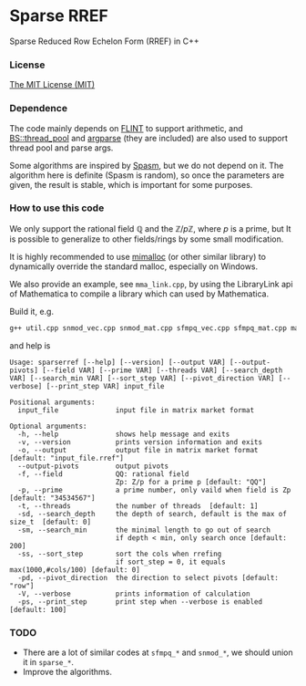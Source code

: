 # Sparse RREF
Sparse Reduced Row Echelon Form (RREF) in C++

### License

[The MIT License (MIT)](https://raw.githubusercontent.com/munuxi/sparse_mat/master/LICENSE)

### Dependence

The code mainly depends on [FLINT](https://flintlib.org/) to support arithmetic, and [BS::thread_pool](https://github.com/bshoshany/thread-pool) and [argparse](https://github.com/p-ranav/argparse) (they are included) are also used to support thread pool and parse args.

Some algorithms are inspired by [Spasm](https://github.com/cbouilla/spasm), but we do not depend on it. The algorithm here is definite (Spasm is random), so once the parameters are given, the result is stable, which is important for some purposes.

### How to use this code

We only support the rational field $\mathbb Q$ and the $\mathbb Z/p\mathbb Z$, where $p$ is a prime, but It is possible to generalize to other fields/rings by some small modification.

It is highly recommended to use [mimalloc](https://github.com/microsoft/mimalloc) (or other similar library) to dynamically override the standard malloc, especially on Windows.

We also provide an example, see `mma_link.cpp`, by using the LibraryLink api of Mathematica to compile a library which can used by Mathematica.

Build it, e.g.

```bash
g++ util.cpp snmod_vec.cpp snmod_mat.cpp sfmpq_vec.cpp sfmpq_mat.cpp main.cpp -o sparserref -O3 -std=c++17 -Iincludepath -Llibpath -lflint -lgmp
```

and help is 

```
Usage: sparserref [--help] [--version] [--output VAR] [--output-pivots] [--field VAR] [--prime VAR] [--threads VAR] [--search_depth VAR] [--search_min VAR] [--sort_step VAR] [--pivot_direction VAR] [--verbose] [--print_step VAR] input_file

Positional arguments:
  input_file              input file in matrix market format

Optional arguments:
  -h, --help              shows help message and exits
  -v, --version           prints version information and exits
  -o, --output            output file in matrix market format [default: "input_file.rref"]
  --output-pivots         output pivots
  -f, --field             QQ: rational field
                          Zp: Z/p for a prime p [default: "QQ"]
  -p, --prime             a prime number, only vaild when field is Zp  [default: "34534567"]
  -t, --threads           the number of threads  [default: 1]
  -sd, --search_depth     the depth of search, default is the max of size_t  [default: 0]
  -sm, --search_min       the minimal length to go out of search
                          if depth < min, only search once [default: 200]
  -ss, --sort_step        sort the cols when rrefing
                          if sort_step = 0, it equals max(1000,#cols/100) [default: 0]
  -pd, --pivot_direction  the direction to select pivots [default: "row"]
  -V, --verbose           prints information of calculation
  -ps, --print_step       print step when --verbose is enabled [default: 100]
```

### TODO

* There are a lot of similar codes at `sfmpq_*` and `snmod_*`, we should union 
it in `sparse_*`. 
* Improve the algorithms.

